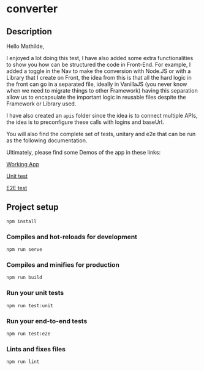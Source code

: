 # converter

## Description
Hello Mathilde,

I enjoyed a lot doing this test, I have also added some extra functionalities to show you how can be structured the code in Front-End.  For example, I added a toggle in the Nav to make the conversion with Node.JS or with a Library that I create on Front, the idea from this is that all the hard logic in the front can go in a separated file, ideally in VanillaJS (you never know when we need to migrate things to other Framework) having this separation allow us to encapsulate the important logic in reusable files despite the Framework or Library used.

I have also created an `apis` folder since the idea is to connect multiple APIs, the idea is to preconfigure these calls with logins and baseUrl.

You will also find the complete set of tests, unitary and e2e that can be run as the following documentation.

Ultimately, please find some Demos of the app in these links:

[Working App](https://recordit.co/EeThopNavj)

[Unit test](https://recordit.co/6BLoIQytob)

[E2E test](https://recordit.co/yDi7MwNZFb)


## Project setup
```
npm install
```

### Compiles and hot-reloads for development
```
npm run serve
```

### Compiles and minifies for production
```
npm run build
```

### Run your unit tests
```
npm run test:unit
```

### Run your end-to-end tests
```
npm run test:e2e
```

### Lints and fixes files
```
npm run lint
```
